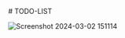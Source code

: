 #   T O D O - L I S T 

![Screenshot 2024-03-02 151114](https://github.com/HarshSharmaaaaaa/TODO-LIST/assets/126580097/11b8b4e4-be39-4193-a19b-2dbafe7dd0ea)


 
 
